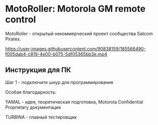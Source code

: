# MotoRoller: Motorola GM remote control

MotoRoller - открытый некоммерческий проект сообщества Satcom Pirates.

https://user-images.githubusercontent.com/90838159/185566490-f005dab4-c819-4e00-b075-5df05365bb3e.mp4

## Инструкция для ПК

Шаг 1 - подключите шнур для программирования 

Особая благодарность:


YAMAL - идея, теоретическая подготовка, Motorola Confidential Proprietary документация

TURBINA - главный тестировщик
